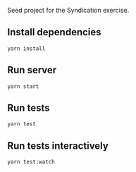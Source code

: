 Seed project for the Syndication exercise.

## Install dependencies

`yarn install`

## Run server

`yarn start`

## Run tests

`yarn test`

## Run tests interactively

`yarn test:watch`
